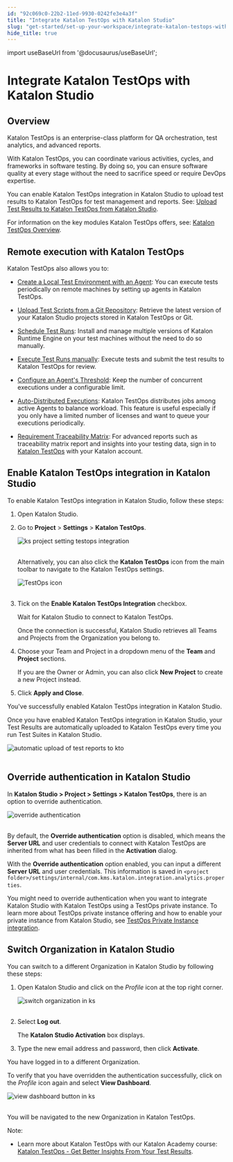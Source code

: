 ```yaml
---
id: "92c069c0-22b2-11ed-9930-0242fe3e4a3f"
title: "Integrate Katalon TestOps with Katalon Studio"
slug: "get-started/set-up-your-workspace/integrate-katalon-testops-with-katalon-studio"
hide_title: true
---
```

import useBaseUrl from '@docusaurus/useBaseUrl';


# <a id="concept-8947" class="anchor_top_offset"/><a id="ariaid-title1" class="anchor_top_offset"/>Integrate <span xmlns="http://www.w3.org/1999/xhtml" className="ph">Katalon TestOps</span>  with <span xmlns="http://www.w3.org/1999/xhtml" className="ph">Katalon Studio</span> 


## <a id="id_1" class="anchor_top_offset"/>Overview

<p xmlns="http://www.w3.org/1999/xhtml" className="p"><span className="ph">Katalon TestOps</span> is an enterprise-class platform for QA   orchestration, test analytics, and advanced reports.</p> 
<p xmlns="http://www.w3.org/1999/xhtml" className="p">With <span className="ph">Katalon TestOps</span>, you can coordinate various activities,   cycles, and frameworks in software testing. By doing so, you can   ensure software quality at every stage without the need to   sacrifice speed or require DevOps expertise.</p> 
<p xmlns="http://www.w3.org/1999/xhtml" className="p">You can enable <span className="ph">Katalon TestOps</span> integration in <span className="ph">Katalon Studio</span> to upload   test results to <span className="ph">Katalon TestOps</span> for test management and reports.   See: <a className="xref" href="/reports-and-analytics/reports/upload-test-reports/upload-test-results-from-katalon-studio-to-katalon-testops-manually">Upload     Test Results to <span className="ph">Katalon TestOps</span> from <span className="ph">Katalon Studio</span></a>.</p> 
<p xmlns="http://www.w3.org/1999/xhtml" className="p">For information on the key modules <span className="ph">Katalon TestOps</span> offers, see: <a className="xref" href="/#id_1"><span className="ph">Katalon TestOps</span>     Overview</a>.</p> 

## <a id="id_2" class="anchor_top_offset"/>Remote execution with <span xmlns="http://www.w3.org/1999/xhtml" className="ph">Katalon TestOps</span> 

<p xmlns="http://www.w3.org/1999/xhtml" className="p"><span className="ph">Katalon TestOps</span> also allows you to:</p> 
<ul xmlns="http://www.w3.org/1999/xhtml" className="ul"><li className="li">     <p className="p"><a className="xref" href="/test-execution/cloud-based-test-execution/test-execution-with-testops/local-test-environments/create-a-local-test-environment-with-an-agent">Create         a Local Test Environment with an Agent</a>: You can execute tests       periodically on remote machines by setting up agents in <span className="ph">Katalon TestOps</span>.</p>   </li><li className="li">     <p className="p">       <a className="xref" href="/test-management/upload-test-scripts-from-the-git-repository-to-katalon-testops">Upload         Test Scripts from a Git Repository</a>: Retrieve the latest version       of your <span className="ph">Katalon Studio</span> projects stored in <span className="ph">Katalon TestOps</span> or       Git.</p>   </li><li className="li">     <p className="p">       <a className="xref" href="/test-execution/schedule-test-execution/schedule-test-runs-in-testops#id_1">Schedule         Test Runs</a>: Install and manage multiple versions of Katalon       Runtime Engine on your test machines without the need to do so       manually.</p>   </li><li className="li">     <p className="p">       <a className="xref" href="/test-execution/schedule-test-execution/execute-test-runs-manually-in-testops">Execute         Test Runs manually</a>: Execute tests and submit the test results       to <span className="ph">Katalon TestOps</span> for review.</p>   </li><li className="li">     <p className="p">       <a className="xref" href="/test-execution/cloud-based-test-execution/test-execution-with-testops/local-test-environments/load-balancing-for-local-test-environments#id_1">Configure         an Agent's Threshold</a>: Keep the number of concurrent executions       under a configurable limit.</p>   </li><li className="li">     <p className="p">       <a className="xref" href="/test-execution/cloud-based-test-execution/test-execution-with-testops/local-test-environments/auto-distributed-executions#id_1">Auto-Distributed         Executions</a>: <span className="ph">Katalon TestOps</span> distributes jobs among active       Agents to balance workload. This feature is useful especially if       you only have a limited number of licenses and want to queue your       executions periodically.</p>   </li><li className="li">     <p className="p">       <a className="xref" href="/reports-and-analytics/reports/view-test-reports/view-test-reports-in-katalon-testops/view-traceability-matrix-in-katalon-testops">Requirement         Traceability Matrix</a>: For advanced reports such as traceability       matrix report and insights into your testing data, sign in to <a className="xref j-external-link" href="https://testops.katalon.io/login" target="_blank"><span className="ph">Katalon TestOps</span></a> with       your Katalon account.</p>   </li></ul> 

## <a id="id_3" class="anchor_top_offset"/>Enable <span xmlns="http://www.w3.org/1999/xhtml" className="ph">Katalon TestOps</span>  integration in <span xmlns="http://www.w3.org/1999/xhtml" className="ph">Katalon Studio</span> 

<p xmlns="http://www.w3.org/1999/xhtml" className="p">To enable <span className="ph">Katalon TestOps</span> integration in <span className="ph">Katalon Studio</span>, follow these steps:</p> 
<ol xmlns="http://www.w3.org/1999/xhtml" className="ol"><li className="li">     <p className="p">Open Katalon Studio.</p>   </li><li className="li">     <p className="p">Go to <strong className="ph b">Project</strong> &gt; <strong className="ph b">Settings</strong>       &gt; <strong className="ph b"><span className="ph">Katalon TestOps</span></strong>.</p>     <p className="p">       <img className="image" src={useBaseUrl("https://github.com/katalon-studio/docs-images/raw/master/katalon-analytics/docs/testops-revamp-july-test-uploads-to-kto-from-ks/KS-TESTOPS-Integration.png")} alt="ks project setting testops integration" /><br /><br />     </p>     <p className="p">Alternatively, you can also click the <strong className="ph b"><span className="ph">Katalon TestOps</span></strong>       icon from the main toolbar to navigate to the <span className="ph">Katalon TestOps</span> settings.</p>     <p className="p">       <img className="image" src={useBaseUrl("https://github.com/katalon-studio/docs-images/raw/master/katalon-analytics/docs/testops-revamp-july-test-uploads-to-kto-from-ks/KS-TESTOPS-icon.png")} alt="TestOps icon" /><br /><br />     </p>   </li><li className="li">     <p className="p">Tick on the <strong className="ph b">Enable <span className="ph">Katalon TestOps</span> Integration</strong>       checkbox.</p>     <p className="p">Wait for Katalon Studio to connect to <span className="ph">Katalon TestOps</span>.</p>     <p className="p">Once the connection is successful, <span className="ph">Katalon Studio</span> retrieves all       Teams and Projects from the Organization you belong to.</p>   </li><li className="li">     <p className="p">Choose your Team and Project in a dropdown menu of the       <strong className="ph b">Team</strong> and <strong className="ph b">Project</strong> sections.</p>     <p className="p">If you are the Owner or Admin, you can also click <strong className="ph b">New         Project</strong> to create a new Project instead.</p>   </li><li className="li">     <p className="p">Click <strong className="ph b">Apply and Close</strong>.</p>   </li></ol> 
<p xmlns="http://www.w3.org/1999/xhtml" className="p">You've successfully enabled <span className="ph">Katalon TestOps</span> integration in   <span className="ph">Katalon Studio</span>.</p> 
<p xmlns="http://www.w3.org/1999/xhtml" className="p">Once you have enabled <span className="ph">Katalon TestOps</span> integration in <span className="ph">Katalon Studio</span>, your Test Results are automatically uploaded to <span className="ph">Katalon TestOps</span> every time you run Test Suites in <span className="ph">Katalon Studio</span>.</p> 
<p xmlns="http://www.w3.org/1999/xhtml" className="p">   <img className="image" src={useBaseUrl("https://github.com/katalon-studio/docs-images/raw/master/katalon-analytics/docs/testops-revamp-july-test-uploads-to-kto-from-ks/KS-TESTOPS-Upload-results-automatically.png")} alt="automatic upload of test reports to kto" /><br /><br /> </p> 

## <a id="id_4" class="anchor_top_offset"/>Override authentication in <span xmlns="http://www.w3.org/1999/xhtml" className="ph">Katalon Studio</span> 

<p xmlns="http://www.w3.org/1999/xhtml" className="p">In <strong className="ph b"><span className="ph">Katalon Studio</span> &gt; Project &gt; Settings &gt; Katalon TestOps</strong>, there is an option to override authentication.</p> 
<p xmlns="http://www.w3.org/1999/xhtml" className="p"> <img className="image" src={useBaseUrl("https://github.com/katalon-studio/docs-images/raw/master/katalon-analytics/docs/integration-with-katalon-studio/override-authentication.png")} alt="override authentication" /><br /><br /> </p> 
<p xmlns="http://www.w3.org/1999/xhtml" className="p">By default, the <strong className="ph b">Override authentication</strong> option is disabled, which means the <strong className="ph b">Server URL</strong> and user credentials to connect with Katalon TestOps are inherited from what has been filled in the <strong className="ph b">Activation</strong> dialog.</p> 
<p xmlns="http://www.w3.org/1999/xhtml" className="p">With the <strong className="ph b">Override authentication</strong> option enabled, you can input a different <strong className="ph b">Server URL</strong> and user credentials. This information is saved in <code className="ph codeph">&lt;project     folder&gt;/settings/internal/com.kms.katalon.integration.analytics.properties</code>.</p> 
<p xmlns="http://www.w3.org/1999/xhtml" className="p">You might need to override authentication when you want to integrate <span className="ph">Katalon Studio</span> with Katalon TestOps using a TestOps private instance. To learn more about TestOps private instance offering and how to enable your private instance from <span className="ph">Katalon Studio</span>, see <a className="xref" href="/administration/katalon-platform-packages/testops-private-instance-integration-in-katalon-studio">TestOps Private Instance integration</a>.</p> 

## <a id="id_5" class="anchor_top_offset"/>Switch Organization in <span xmlns="http://www.w3.org/1999/xhtml" className="ph">Katalon Studio</span> 

<p xmlns="http://www.w3.org/1999/xhtml" className="p">You can switch to a different Organization in <span className="ph">Katalon Studio</span> by   following these steps:</p> 
<ol xmlns="http://www.w3.org/1999/xhtml" className="ol"><li className="li">     <p className="p">Open <span className="ph">Katalon Studio</span> and click on the <em className="ph i">Profile</em> icon at       the top right corner.</p>     <p className="p">       <img className="image" src={useBaseUrl("https://github.com/katalon-studio/docs-images/raw/master/katalon-analytics/docs/testops-revamp-july-test-uploads-to-kto-from-ks/KS-TESTOPS-Profile-icon.png")} alt="switch organization in ks" /><br /><br />     </p>   </li><li className="li">     <p className="p">Select <strong className="ph b">Log out</strong>.</p>     <p className="p">The <strong className="ph b"><span className="ph">Katalon Studio</span> Activation</strong> box displays.</p>   </li><li className="li">     <p className="p">Type the new email address and password, then click       <strong className="ph b">Activate</strong>.</p>   </li></ol> 
<p xmlns="http://www.w3.org/1999/xhtml" className="p">You have logged in to a different Organization.</p> 
<p xmlns="http://www.w3.org/1999/xhtml" className="p">To verify that you have overridden the authentication   successfully, click on the <em className="ph i">Profile</em> icon again and select   <strong className="ph b">View Dashboard</strong>.</p> 
<p xmlns="http://www.w3.org/1999/xhtml" className="p">   <img className="image" src={useBaseUrl("https://github.com/katalon-studio/docs-images/raw/master/katalon-analytics/docs/testops-revamp-july-test-uploads-to-kto-from-ks/KS-TESTOPS-View-dashboard.png")} alt="view dashboard button in ks" /><br /><br /> </p> 
<p xmlns="http://www.w3.org/1999/xhtml" className="p">You will be navigated to the new Organization in Katalon   TestOps.</p> 
<div xmlns="http://www.w3.org/1999/xhtml" className="note note note_note"><span className="note__title">Note:</span> 
  <ul className="ul"><li className="li">Learn more about Katalon TestOps with our Katalon Academy course: <a className="xref j-external-link" href="https://academy.katalon.com/courses/testops-get-insights/?utm_source=kat_docs&utm_medium=testops_integration" target="_blank">Katalon TestOps - Get Better Insights From Your Test Results</a>.</li></ul>    </div>
